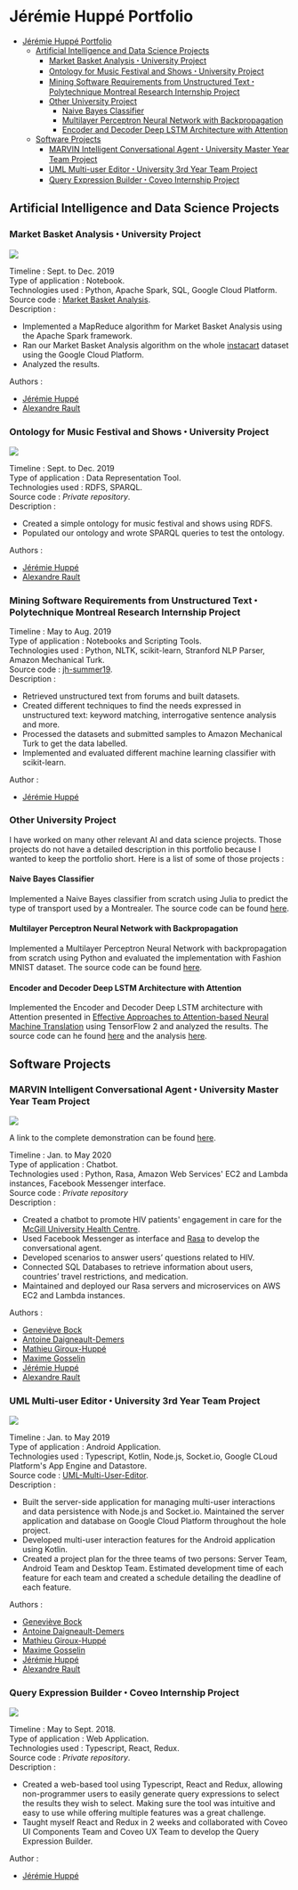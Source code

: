 # Jérémie Huppé Portfolio


- [Jérémie Huppé Portfolio](#jérémie-huppé-portfolio)
  - [Artificial Intelligence and Data Science Projects](#artificial-intelligence-and-data-science-projects)
    - [Market Basket Analysis ꞏ University Project](#market-basket-analysis-ꞏ-university-project)
    - [Ontology for Music Festival and Shows ꞏ University Project](#ontology-for-music-festival-and-shows-ꞏ-university-project)
    - [Mining Software Requirements from Unstructured Text ꞏ Polytechnique Montreal Research Internship Project](#mining-software-requirements-from-unstructured-text-ꞏ-polytechnique-montreal-research-internship-project)
    - [Other University Project](#other-university-project)
      - [Naive Bayes Classifier](#naive-bayes-classifier)
      - [Multilayer Perceptron Neural Network with Backpropagation](#multilayer-perceptron-neural-network-with-backpropagation)
      - [Encoder and Decoder Deep LSTM Architecture with Attention](#encoder-and-decoder-deep-lstm-architecture-with-attention)
  - [Software Projects](#software-projects)
    - [MARVIN Intelligent Conversational Agent ꞏ University Master Year Team Project](#marvin-intelligent-conversational-agent-ꞏ-university-master-year-team-project)
    - [UML Multi-user Editor ꞏ University 3rd Year Team Project](#uml-multi-user-editor-ꞏ-university-3rd-year-team-project)
    - [Query Expression Builder ꞏ Coveo Internship Project](#query-expression-builder-ꞏ-coveo-internship-project)

## Artificial Intelligence and Data Science Projects


### Market Basket Analysis ꞏ University Project                    

![](images/MBA.gif)

Timeline : Sept. to Dec. 2019 <br/>
Type of application : Notebook. <br/>
Technologies used : Python, Apache Spark, SQL, Google Cloud Platform. <br/>
Source code : [Market Basket Analysis](https://github.com/HuppeJ/portfolio/blob/master/projects/MBA.ipynb). <br/>
Description :

- Implemented a MapReduce algorithm for Market Basket Analysis using the Apache Spark framework.
- Ran our Market Basket Analysis algorithm on the whole [instacart](https://www.instacart.com/datasets/grocery-shopping-2017) dataset using the Google Cloud Platform.
- Analyzed the results.

Authors : 

- [Jérémie Huppé](https://github.com/HuppeJ)
- [Alexandre Rault](https://github.com/AlexandreRault)


### Ontology for Music Festival and Shows ꞏ University Project                    

![](images/ontology.png)

Timeline : Sept. to Dec. 2019 <br/>
Type of application : Data Representation Tool. <br/>
Technologies used : RDFS, SPARQL. <br/>
Source code : _Private repository_. <br/>
Description :

- Created a simple ontology for music festival and shows using RDFS.
- Populated our ontology and wrote SPARQL queries to test the ontology. 

Authors : 

- [Jérémie Huppé](https://github.com/HuppeJ)
- [Alexandre Rault](https://github.com/AlexandreRault)


### Mining Software Requirements from Unstructured Text ꞏ Polytechnique Montreal Research Internship Project 

Timeline : May to Aug. 2019 <br/>
Type of application : Notebooks and Scripting Tools. <br/>
Technologies used : Python, NLTK, scikit-learn, Stranford NLP Parser, Amazon Mechanical Turk. <br/>
Source code : [jh-summer19](https://github.com/HuppeJ/jh-summer19). <br/>
Description :


-	Retrieved unstructured text from forums and built datasets. 
-	Created different techniques to find the needs expressed in unstructured text: keyword matching, interrogative sentence analysis and more.
-	Processed the datasets and submitted samples to Amazon Mechanical Turk to get the data labelled.
-	Implemented and evaluated different machine learning classifier with scikit-learn. 

Author : 

- [Jérémie Huppé](https://github.com/HuppeJ)


### Other University Project    

I have worked on many other relevant AI and data science projects. Those projects do not have a detailed description in this portfolio because I wanted to keep the portfolio short. Here is a list of some of those projects : 

#### Naive Bayes Classifier

Implemented a Naive Bayes classifier from scratch using Julia to predict the type of transport used by a Montrealer. The source code can be found [here](https://github.com/HuppeJ/portfolio/blob/master/projects/Naive_Bayes.ipynb). 

#### Multilayer Perceptron Neural Network with Backpropagation

Implemented a Multilayer Perceptron Neural Network with backpropagation from scratch using Python and evaluated the implementation with Fashion MNIST dataset. The source code can be found [here](https://github.com/HuppeJ/portfolio/blob/master/projects/MLP_NN.ipynb).

#### Encoder and Decoder Deep LSTM Architecture with Attention

Implemented the Encoder and Decoder Deep LSTM architecture with Attention presented in [Effective Approaches to Attention-based Neural Machine Translation](https://arxiv.org/abs/1508.04025) using TensorFlow 2 and analyzed the results. The source code can he found [here](https://github.com/HuppeJ/TraductionAutomatiqueNeuronaleBaseeSurLAttention/blob/master/Luong_Attention_Code_Source.ipynb) and the analysis [here](https://github.com/HuppeJ/TraductionAutomatiqueNeuronaleBaseeSurLAttention/blob/master/rapport.pdf).

## Software Projects

### MARVIN Intelligent Conversational Agent ꞏ University Master Year Team Project

![](images/marvin.gif)

A link to the complete demonstration can be found [here](https://www.youtube.com/watch?v=77pF1pDdl1Q&feature=emb_logo).

Timeline : Jan. to May 2020 <br/>
Type of application : Chatbot. <br/>
Technologies used : Python, Rasa, Amazon Web Services' EC2 and Lambda instances, Facebook Messenger interface. <br/>
Source code : _Private repository_ <br/>
Description :

-	Created a chatbot to promote HIV patients' engagement in care for the [McGill University Health Centre](https://muhc.ca/).
-	Used Facebook Messenger as interface and [Rasa](https://rasa.com/) to develop the conversational agent.
-	Developed scenarios to answer users’ questions related to HIV.
-	Connected SQL Databases to retrieve information about users, countries’ travel restrictions, and medication.
-	Maintained and deployed our Rasa servers and microservices on AWS EC2 and Lambda instances.

Authors : 

- [Geneviève Bock](https://github.com/GenevieveBock1)
- [Antoine Daigneault-Demers](https://github.com/antoine1242)
- [Mathieu Giroux-Huppé](https://github.com/mathieugh)
- [Maxime Gosselin](https://github.com/Maxime-Gosselin)
- [Jérémie Huppé](https://github.com/HuppeJ)
- [Alexandre Rault](https://github.com/AlexandreRault)


### UML Multi-user Editor ꞏ University 3rd Year Team Project

![](images/uml_multi_user_editor.gif)

Timeline : Jan. to May 2019 <br/>
Type of application : Android Application. <br/>
Technologies used : Typescript, Kotlin, Node.js, Socket.io, Google CLoud Platform's App Engine and Datastore. <br/>
Source code :  [UML-Multi-User-Editor](https://github.com/HuppeJ/UML-Multi-User-Editor). <br/>
Description :

-	Built the server-side application for managing multi-user interactions and data persistence with Node.js and Socket.io. Maintained the server application and database on Google Cloud Platform throughout the hole project.
-	Developed multi-user interaction features for the Android application using Kotlin.
-	Created a project plan for the three teams of two persons: Server Team, Android Team and Desktop Team. Estimated development time of each feature for each team and created a schedule detailing the deadline of each feature.

Authors : 

- [Geneviève Bock](https://github.com/GenevieveBock1)
- [Antoine Daigneault-Demers](https://github.com/antoine1242)
- [Mathieu Giroux-Huppé](https://github.com/mathieugh)
- [Maxime Gosselin](https://github.com/Maxime-Gosselin)
- [Jérémie Huppé](https://github.com/HuppeJ)
- [Alexandre Rault](https://github.com/AlexandreRault)

### Query Expression Builder ꞏ Coveo Internship Project

![](images/query_expression_builder.gif)

Timeline : May to Sept. 2018. <br/>
Type of application : Web Application. <br/>
Technologies used : Typescript, React, Redux. <br/>
Source code : _Private repository_. <br/>
Description :

-	Created a web-based tool using Typescript, React and Redux, allowing non-programmer users to easily generate query expressions to select the results they wish to select. Making sure the tool was intuitive and easy to use while offering multiple features was a great challenge.
-	Taught myself React and Redux in 2 weeks and collaborated with Coveo UI Components Team and Coveo UX Team to develop the Query Expression Builder.

Author : 

- [Jérémie Huppé](https://github.com/HuppeJ)

